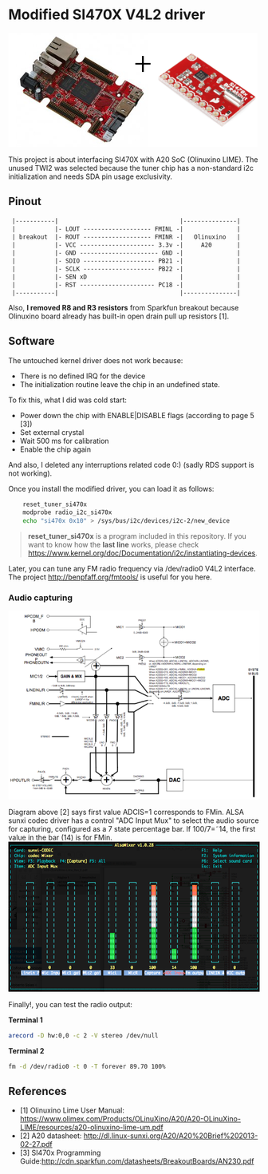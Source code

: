 # Modified SI470X V4L2 driver
![Project](https://github.com/astroza/si470x/blob/master/doc/project.png)

This project is about interfacing SI470X with A20 SoC (Olinuxino LIME). The unused TWI2 was selected because the tuner chip has a non-standard i2c initialization and needs SDA pin usage exclusivity.

## Pinout

```
 |-----------|                                  |---------------|
 |           |- LOUT ------------------- FMINL -|               |
 | breakout  |- ROUT ------------------- FMINR -|   Olinuxino   |
 |           |- VCC --------------------- 3.3v -|     A20       |
 |           |- GND ---------------------- GND -|               |
 |           |- SDIO -------------------- PB21 -|               |
 |           |- SCLK -------------------- PB22 -|               |
 |           |- SEN xD                          |               |
 |           |- RST --------------------- PC18 -|               |
 |-----------|                                  |---------------|
```
Also, **I removed R8 and R3 resistors** from Sparkfun breakout because Olinuxino board already has built-in open drain pull up resistors [1].

## Software
The untouched kernel driver does not work because:
* There is no defined IRQ for the device
* The initialization routine leave the chip in an undefined state.

To fix this, what I did was cold start:
* Power down the chip with ENABLE|DISABLE flags (according to page 5 [3])
* Set external crystal
* Wait 500 ms for calibration
* Enable the chip again

And also, I deleted any interruptions related code 0:) (sadly RDS support is not working).

Once you install the modified driver, you can load it as follows:
```bash
	reset_tuner_si470x
	modprobe radio_i2c_si470x
	echo "si470x 0x10" > /sys/bus/i2c/devices/i2c-2/new_device
```
> **reset_tuner_si470x** is a program included in this repository. If you want to know how the **last line** works, please check https://www.kernel.org/doc/Documentation/i2c/instantiating-devices.

Later, you can tune any FM radio frequency via /dev/radio0 V4L2 interface. The project http://benpfaff.org/fmtools/ is useful for you here.

### Audio capturing
![sunxi codec](https://github.com/astroza/si470x/blob/master/doc/codec.png)

Diagram above [2] says first value ADCIS=1 corresponds to FMin. ALSA sunxi codec driver has a control "ADC Input Mux" to select the audio source for capturing, configured as a 7 state percentage bar. If 100/7=˜14, the first value in the bar (14) is for FMin.
![sunxi codec](https://github.com/astroza/si470x/blob/master/doc/alsa.png)

Finally!, you can test the radio output:

**Terminal 1**
```bash
arecord -D hw:0,0 -c 2 -V stereo /dev/null
```
**Terminal 2**
```bash
fm -d /dev/radio0 -t 0 -T forever 89.70 100%
```
## References
- [1] Olinuxino Lime User Manual: https://www.olimex.com/Products/OLinuXino/A20/A20-OLinuXino-LIME/resources/a20-olinuxino-lime-um.pdf
- [2] A20 datasheet: http://dl.linux-sunxi.org/A20/A20%20Brief%202013-02-27.pdf
- [3] SI470x Programming Guide:http://cdn.sparkfun.com/datasheets/BreakoutBoards/AN230.pdf
